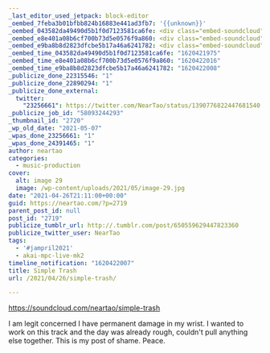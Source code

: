 ```yaml
---
_last_editor_used_jetpack: block-editor
_oembed_7feba3b01bfbb824b16883e441ad3fb7: '{{unknown}}'
_oembed_043582da49490d5b1f0d7123581ca6fe: <div class="embed-soundcloud"><iframe title="Simple Trash by NearTao" width="750" height="400" scrolling="no" frameborder="no" src="https://w.soundcloud.com/player/?visual=true&url=https%3A%2F%2Fapi.soundcloud.com%2Ftracks%2F1037358358&show_artwork=true&maxwidth=750&maxheight=1000&dnt=1"></iframe></div>
_oembed_e8e401a08b6cf700b73d5e0576f9a860: <div class="embed-soundcloud"><iframe title="Simple Trash by NearTao" width="500" height="400" scrolling="no" frameborder="no" src="https://w.soundcloud.com/player/?visual=true&url=https%3A%2F%2Fapi.soundcloud.com%2Ftracks%2F1037358358&show_artwork=true&maxwidth=500&maxheight=750&dnt=1"></iframe></div>
_oembed_e9ba8b8d2823dfcbe5b17a46a6241782: <div class="embed-soundcloud"><iframe title="Simple Trash by NearTao" width="820" height="400" scrolling="no" frameborder="no" src="https://w.soundcloud.com/player/?visual=true&url=https%3A%2F%2Fapi.soundcloud.com%2Ftracks%2F1037358358&show_artwork=true&maxwidth=820&maxheight=1000&dnt=1"></iframe></div>
_oembed_time_043582da49490d5b1f0d7123581ca6fe: "1620421975"
_oembed_time_e8e401a08b6cf700b73d5e0576f9a860: "1620422016"
_oembed_time_e9ba8b8d2823dfcbe5b17a46a6241782: "1620422008"
_publicize_done_22315546: "1"
_publicize_done_22890294: "1"
_publicize_done_external:
  twitter:
    "23256661": https://twitter.com/NearTao/status/1390776822447681540
_publicize_job_id: "58093244293"
_thumbnail_id: "2720"
_wp_old_date: "2021-05-07"
_wpas_done_23256661: "1"
_wpas_done_24391465: "1"
author: neartao
categories:
  - music-production
cover:
  alt: image 29
  image: /wp-content/uploads/2021/05/image-29.jpg
date: "2021-04-26T21:11:00+00:00"
guid: https://neartao.com/?p=2719
parent_post_id: null
post_id: "2719"
publicize_tumblr_url: http://.tumblr.com/post/650559629447823360
publicize_twitter_user: NearTao
tags:
  - '#jampril2021'
  - akai-mpc-live-mk2
timeline_notification: "1620422007"
title: Simple Trash
url: /2021/04/26/simple-trash/

---
```

https://soundcloud.com/neartao/simple-trash

I am legit concerned I have permanent damage in my wrist. I wanted to work on this track and the day was already rough, couldn't pull anything else together. This is my post of shame. Peace.
